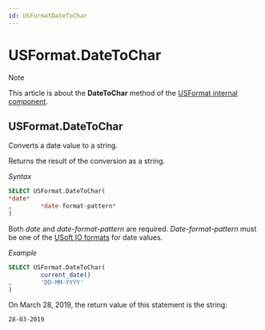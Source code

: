 ```yaml
---
id: USFormatDateToChar
---
```


# USFormat.DateToChar



> [!NOTE]
> This article is about the **DateToChar** method of the [USFormat internal component](/docs/Extensions/USFormat_internal_component).

## **USFormat.DateToChar**

Converts a date value to a string.

Returns the result of the conversion as a string.

*Syntax*

```sql
SELECT USFormat.DateToChar(
*date*
,        *date-format-pattern*
)
```

Both *date* and *date-format-pattern* are required. *Date-format-pattern* must be one of the [USoft IO formats](/docs/Modeller_and_Rules_Engine/Domains/IO_formats.md) for date values.

*Example*

```sql
SELECT USFormat.DateToChar(
         current_date()
,        'DD-MM-YYYY'
)
```

On March 28, 2019, the return value of this statement is the string:

```
28-03-2019
```

 